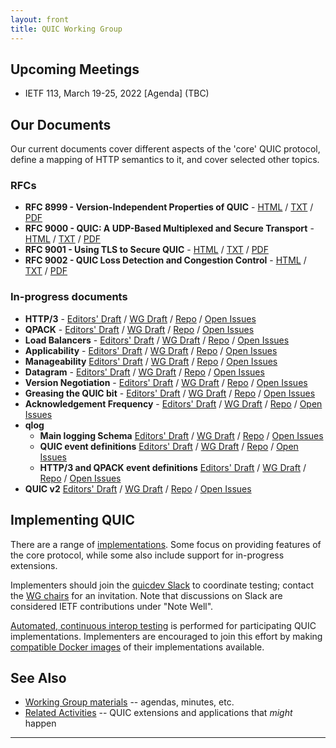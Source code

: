 ```yaml
---
layout: front
title: QUIC Working Group
---
```


## Upcoming Meetings

* IETF 113, March 19-25, 2022 [Agenda] (TBC)

## Our Documents

Our current documents cover different aspects of the 'core' QUIC protocol, define a mapping of HTTP semantics to it, and cover selected other topics.

### RFCs
* **RFC 8999 - Version-Independent Properties of QUIC** -
  [HTML](https://www.rfc-editor.org/rfc/rfc8999.html) /
  [TXT](https://www.rfc-editor.org/rfc/rfc8999.txt) /
  [PDF](https://www.rfc-editor.org/rfc/rfc8999.pdf)
* **RFC 9000 - QUIC: A UDP-Based Multiplexed and Secure Transport** -
  [HTML](https://www.rfc-editor.org/rfc/rfc9000.html) /
  [TXT](https://www.rfc-editor.org/rfc/rfc9000.txt) /
  [PDF](https://www.rfc-editor.org/rfc/rfc9000.pdf)
* **RFC 9001 - Using TLS to Secure QUIC** -
  [HTML](https://www.rfc-editor.org/rfc/rfc9001.html) /
  [TXT](https://www.rfc-editor.org/rfc/rfc9001.txt) /
  [PDF](https://www.rfc-editor.org/rfc/rfc9001.pdf)
* **RFC 9002 - QUIC Loss Detection and Congestion Control** -
  [HTML](https://www.rfc-editor.org/rfc/rfc9002.html) /
  [TXT](https://www.rfc-editor.org/rfc/rfc9002.txt) /
  [PDF](https://www.rfc-editor.org/rfc/rfc9002.pdf)


### In-progress documents
* **HTTP/3** -
  [Editors' Draft](https://quicwg.github.io/base-drafts/draft-ietf-quic-http.html) /
  [WG Draft](https://datatracker.ietf.org/doc/html/draft-ietf-quic-http) /
  [Repo](https://github.com/quicwg/base-drafts/) /
  [Open Issues](https://github.com/quicwg/base-drafts/issues?utf8=✓&q=is%3Aissue%20is%3Aopen%20label%3A-http%20label%3Adesign)
* **QPACK** -
  [Editors' Draft](https://quicwg.github.io/base-drafts/draft-ietf-quic-qpack.html) /
  [WG Draft](https://datatracker.ietf.org/doc/html/draft-ietf-quic-qpack) /
  [Repo](https://github.com/quicwg/base-drafts/) /
  [Open Issues](https://github.com/quicwg/base-drafts/issues?utf8=✓&q=is%3Aissue%20is%3Aopen%20label%3A-qpack%20label%3Adesign)
* **Load Balancers** -
  [Editors' Draft](https://quicwg.github.io/load-balancers/draft-ietf-quic-load-balancers.html) /
  [WG Draft](https://datatracker.ietf.org/doc/html/draft-ietf-quic-load-balancers) /
  [Repo](https://github.com/quicwg/load-balancers/) /
  [Open Issues](https://github.com/quicwg/load-balancers/issues?utf8=✓&q=is%3Aissue%20is%3Aopen)
* **Applicability** -
  [Editors' Draft](https://quicwg.github.io/ops-drafts/draft-ietf-quic-applicability.html) /
  [WG Draft](https://datatracker.ietf.org/doc/html/draft-ietf-quic-applicability) /
  [Repo](https://github.com/quicwg/ops-drafts/) /
  [Open Issues](https://github.com/quicwg/ops-drafts/issues?utf8=✓&q=is%3Aissue%20is%3Aopen)
* **Manageability**
  [Editors' Draft](https://quicwg.github.io/ops-drafts/draft-ietf-quic-manageability.html) /
  [WG Draft](https://datatracker.ietf.org/doc/html/draft-ietf-quic-manageability) /
  [Repo](https://github.com/quicwg/ops-drafts/) /
  [Open Issues](https://github.com/quicwg/ops-drafts/issues?utf8=✓&q=is%3Aissue%20is%3Aopen)
* **Datagram** -
  [Editors' Draft](https://quicwg.github.io/datagram/draft-ietf-quic-datagram.html) /
  [WG Draft](https://datatracker.ietf.org/doc/html/draft-ietf-quic-datagram) /
  [Repo](https://github.com/quicwg/datagram/) /
  [Open Issues](https://github.com/quicwg/datagram/issues?utf8=✓&q=is%3Aissue%20is%3Aopen)
* **Version Negotiation** -
  [Editors' Draft](https://quicwg.github.io/version-negotiation/draft-ietf-quic-version-negotiation.html) /
  [WG Draft](https://datatracker.ietf.org/doc/html/draft-ietf-quic-version-negotiation) /
  [Repo](https://github.com/quicwg/version-negotiation/) /
  [Open Issues](https://github.com/quicwg/version-negotiation/issues?utf8=✓&q=is%3Aissue%20is%3Aopen)
* **Greasing the QUIC bit** -
  [Editors' Draft](https://quicwg.org/quic-bit-grease/draft-ietf-quic-bit-grease.html) /
  [WG Draft](https://datatracker.ietf.org/doc/html/draft-thomson-quic-bit-grease) /
  [Repo](https://github.com/quicwg/quic-bit-grease/) /
  [Open Issues](https://github.com/quicwg/quic-bit-grease/issues?utf8=✓&q=is%3Aissue%20is%3Aopen)
* **Acknowledgement Frequency** -
  [Editors' Draft](https://quicwg.org/ack-frequency/draft-ietf-quic-ack-frequency.html) /
  [WG Draft](https://datatracker.ietf.org/doc/html/draft-ietf-quic-ack-frequency) /
  [Repo](https://github.com/quicwg/ack-frequency/) /
  [Open Issues](https://github.com/quicwg/ack-frequency/issues?utf8=✓&q=is%3Aissue%20is%3Aopen)
* **qlog**
    * **Main logging Schema**
      [Editors' Draft](https://quicwg.org/qlog/draft-ietf-quic-qlog-main-schema.html) /
      [WG Draft](https://datatracker.ietf.org/doc/html/draft-ietf-quic-qlog-main-schema) /
      [Repo](https://github.com/quicwg/qlog/) /
      [Open Issues](https://github.com/quicwg/qlog/issues?utf8=✓&q=is%3Aissue%20is%3Aopen)
    * **QUIC event definitions**
      [Editors' Draft](https://quicwg.org/qlog/draft-ietf-quic-qlog-quic-events.html) /
      [WG Draft](https://datatracker.ietf.org/doc/html/draft-ietf-quic-qlog-quic-events.html) /
      [Repo](https://github.com/quicwg/qlog/) /
      [Open Issues](https://github.com/quicwg/qlog/issues?utf8=✓&q=is%3Aissue%20is%3Aopen)
    * **HTTP/3 and QPACK event definitions**
      [Editors' Draft](https://quicwg.org/qlog/draft-ietf-quic-qlog-h3-events.html) /
      [WG Draft](https://datatracker.ietf.org/doc/html/draft-ietf-quic-qlog-h3-events.html) /
      [Repo](https://github.com/quicwg/qlog/) /
      [Open Issues](https://github.com/quicwg/qlog/issues?utf8=✓&q=is%3Aissue%20is%3Aopen)
* **QUIC v2**
  [Editors' Draft](https://quicwg.org/quic-v2/draft-ietf-quic-v2.html) /
  [WG Draft](https://datatracker.ietf.org/doc/html/draft-ietf-quic-v2) /
  [Repo](https://github.com/quicwg/quic-v2/) /
  [Open Issues](https://github.com/quicwg/quic-v2/issues?utf8=✓&q=is%3Aissue%20is%3Aopen)


## Implementing QUIC

There are a range of [implementations](https://github.com/quicwg/base-drafts/wiki/Implementations). Some focus on providing features of the core protocol, while some also include support for in-progress extensions.

Implementers should join the [quicdev Slack](https://quicdev.slack.com/) to coordinate testing; contact the [WG chairs](mailto:quic-chairs@ietf.org) for an invitation. Note that discussions on Slack are considered IETF contributions under "Note Well".

[Automated, continuous interop testing](https://interop.seemann.io/) is performed for participating QUIC implementations. Implementers are encouraged to join this effort by making [compatible Docker images](https://github.com/marten-seemann/quic-interop-runner#building-a-quic-endpoint) of their implementations available.

## See Also

* [Working Group materials](https://github.com/quicwg/wg-materials) -- agendas, minutes, etc.
* [Related Activities](https://github.com/quicwg/base-drafts/wiki/Related-Activities) -- QUIC extensions and applications that *might* happen

----

